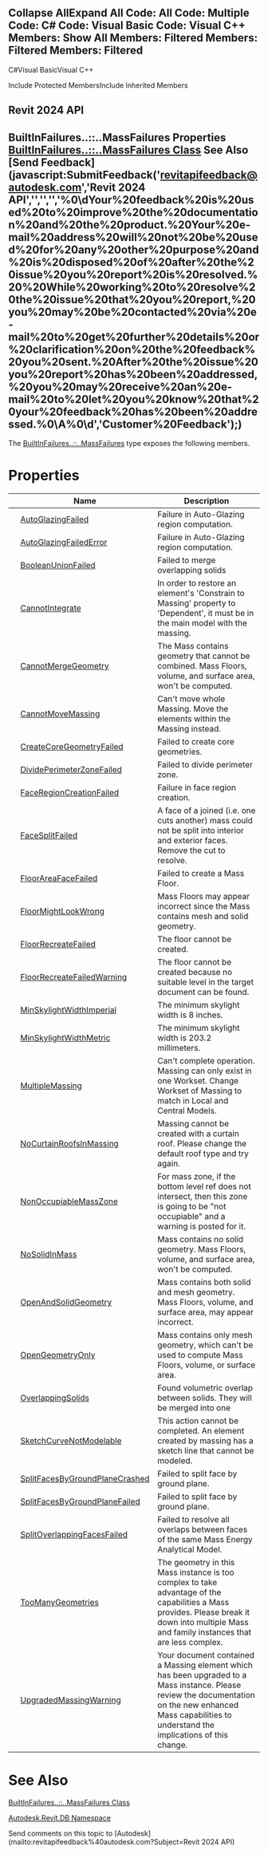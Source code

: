 ﻿

Collapse AllExpand All Code: All Code: Multiple Code: C# Code: Visual Basic Code: Visual C++  Members: Show All Members: Filtered Members: Filtered Members: Filtered   
---  
  
C#Visual BasicVisual C++

Include Protected MembersInclude Inherited Members

Revit 2024 API  
---  
BuiltInFailures..::..MassFailures Properties  
[BuiltInFailures..::..MassFailures Class](c9804646-1735-fe87-b758-a466adf5eae8.md) See Also [Send Feedback](javascript:SubmitFeedback\('revitapifeedback@autodesk.com','Revit 2024 API','','','','%0\\dYour%20feedback%20is%20used%20to%20improve%20the%20documentation%20and%20the%20product.%20Your%20e-mail%20address%20will%20not%20be%20used%20for%20any%20other%20purpose%20and%20is%20disposed%20of%20after%20the%20issue%20you%20report%20is%20resolved.%20%20While%20working%20to%20resolve%20the%20issue%20that%20you%20report,%20you%20may%20be%20contacted%20via%20e-mail%20to%20get%20further%20details%20or%20clarification%20on%20the%20feedback%20you%20sent.%20After%20the%20issue%20you%20report%20has%20been%20addressed,%20you%20may%20receive%20an%20e-mail%20to%20let%20you%20know%20that%20your%20feedback%20has%20been%20addressed.%0\\A%0\\d','Customer%20Feedback'\);)  
---  
  
The [BuiltInFailures..::..MassFailures](c9804646-1735-fe87-b758-a466adf5eae8.md) type exposes the following members.

# Properties

|  | Name | Description |
| --- | --- | --- |
|  | [AutoGlazingFailed](4c14fd5d-451f-2a8e-bba8-0b21f1af9697.md) | Failure in Auto-Glazing region computation. |
|  | [AutoGlazingFailedError](67a7ff7f-ebea-b3ad-6af2-2cad9ee03073.md) | Failure in Auto-Glazing region computation. |
|  | [BooleanUnionFailed](41506bc2-9d2a-5a0d-bd79-814241c15d67.md) | Failed to merge overlapping solids |
|  | [CannotIntegrate](14063952-52cc-bc54-2716-3266f44ff7b3.md) | In order to restore an element's 'Constrain to Massing' property to 'Dependent', it must be in the main model with the massing. |
|  | [CannotMergeGeometry](3d161566-8205-4056-521f-b0a868290170.md) | The Mass contains geometry that cannot be combined. Mass Floors, volume, and surface area, won't be computed. |
|  | [CannotMoveMassing](c72dc4d9-ec06-b938-d43c-ab00e06581ef.md) | Can't move whole Massing. Move the elements within the Massing instead. |
|  | [CreateCoreGeometryFailed](029f4cf1-6c95-745a-7ff9-ed65b20ef35c.md) | Failed to create core geometries. |
|  | [DividePerimeterZoneFailed](4220bc7d-1430-03ae-3bca-d34c2ef88e0a.md) | Failed to divide perimeter zone. |
|  | [FaceRegionCreationFailed](a233005d-9ca5-d3d2-abcf-caf375c39d4e.md) | Failure in face region creation. |
|  | [FaceSplitFailed](d052b690-ccde-a7c4-27ae-c2ddb8c0f5ea.md) | A face of a joined (i.e. one cuts another) mass could not be split into interior and exterior faces. Remove the cut to resolve. |
|  | [FloorAreaFaceFailed](3111f259-14ef-0ff0-d5b2-98c04498fbe2.md) | Failed to create a Mass Floor. |
|  | [FloorMightLookWrong](cc2215ff-d9a2-6e2f-adcd-5d7d4314efc5.md) | Mass Floors may appear incorrect since the Mass contains mesh and solid geometry. |
|  | [FloorRecreateFailed](de55d6ab-1f3c-1b93-a841-2604cca63c9b.md) | The floor cannot be created. |
|  | [FloorRecreateFailedWarning](fbbaaf4f-e89a-3190-f023-14c48eafa48f.md) | The floor cannot be created because no suitable level in the target document can be found. |
|  | [MinSkylightWidthImperial](f533a8f0-2a16-2da5-264f-f5ae656b968b.md) | The minimum skylight width is 8 inches. |
|  | [MinSkylightWidthMetric](b8502ecf-a427-12a3-5ae8-2e22a1342c26.md) | The minimum skylight width is 203.2 millimeters. |
|  | [MultipleMassing](2abfd436-511a-f8b2-7ac9-f0fdb86ef896.md) | Can't complete operation. Massing can only exist in one Workset. Change Workset of Massing to match in Local and Central Models. |
|  | [NoCurtainRoofsInMassing](cd995395-8169-3d87-6564-acd711c91378.md) | Massing cannot be created with a curtain roof. Please change the default roof type and try again. |
|  | [NonOccupiableMassZone](30176548-db94-de41-7049-c177f1a890bc.md) | For mass zone, if the bottom level ref does not intersect, then this zone is going to be "not occupiable" and a warning is posted for it. |
|  | [NoSolidInMass](d8b6d10d-fbb6-c6ac-7b38-6d6c1a00ff38.md) | Mass contains no solid geometry. Mass Floors, volume, and surface area, won't be computed. |
|  | [OpenAndSolidGeometry](9a9234c1-eb45-6067-8506-f8eda5e4c581.md) | Mass contains both solid and mesh geometry. Mass Floors, volume, and surface area, may appear incorrect. |
|  | [OpenGeometryOnly](1ebe908e-59e6-15ba-39ac-1ff9cdcf1ea0.md) | Mass contains only mesh geometry, which can't be used to compute Mass Floors, volume, or surface area. |
|  | [OverlappingSolids](a345a348-5832-254c-b2f0-35d41cba98c8.md) | Found volumetric overlap between solids. They will be merged into one |
|  | [SketchCurveNotModelable](748df7c1-e34e-aa8c-d29f-3b472d7815f1.md) | This action cannot be completed. An element created by massing has a sketch line that cannot be modeled. |
|  | [SplitFacesByGroundPlaneCrashed](b8a1c132-8378-5604-b3d2-6730ef0929c4.md) | Failed to split face by ground plane. |
|  | [SplitFacesByGroundPlaneFailed](47f2c42c-d634-2273-1116-cbc86019eebf.md) | Failed to split face by ground plane. |
|  | [SplitOverlappingFacesFailed](d8768ea5-e9a1-4a1b-086a-e1f370a30cfe.md) | Failed to resolve all overlaps between faces of the same Mass Energy Analytical Model. |
|  | [TooManyGeometries](e5d4f5b0-96ab-6adc-1d5f-72f2508d2d3e.md) | The geometry in this Mass instance is too complex to take advantage of the capabilities a Mass provides. Please break it down into multiple Mass and family instances that are less complex. |
|  | [UpgradedMassingWarning](957336d8-f598-32ef-dd26-202740e50bf4.md) | Your document contained a Massing element which has been upgraded to a Mass instance. Please review the documentation on the new enhanced Mass capabilities to understand the implications of this change. |
  
# See Also

[BuiltInFailures..::..MassFailures Class](c9804646-1735-fe87-b758-a466adf5eae8.md)

[Autodesk.Revit.DB Namespace](87546ba7-461b-c646-cbb1-2cb8f5bff8b2.md)

Send comments on this topic to [Autodesk](mailto:revitapifeedback%40autodesk.com?Subject=Revit 2024 API)